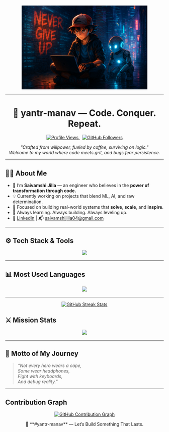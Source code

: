 <p align="center">
  <img src="https://raw.githubusercontent.com/yantr-manav/yantr-manav/main/github_banner.png" alt="yantr-manav banner" width="400"/>
</p>

---

<h1 align="center">🧠 yantr-manav — Code. Conquer. Repeat.</h1>

<p align="center">
    <a href="https://github.com/yantr-manav">
    <img src="https://komarev.com/ghpvc/?username=yantr-manav&label=Profile+Views&color=blueviolet&style=flat" alt="Profile Views" />
  </a>
    &nbsp;
  <a href="https://github.com/yantr-manav?tab=followers">
    <img src="https://img.shields.io/github/followers/yantr-manav?label=Follow&style=social" alt="GitHub Followers" />
  </a>
</p>

<p align="center">
  <i>"Crafted from willpower, fueled by coffee, surviving on logic."</i><br>
  <i>Welcome to my world where code meets grit, and bugs fear persistence.</i>
</p>

---

## 👨‍💻 About Me

- 🔭 I’m **Saivamshi Jilla** — an engineer who believes in the **power of transformation through code.**
- 💡 Currently working on projects that blend ML, AI, and raw determination.
- 🎯 Focused on building real-world systems that **solve**, **scale**, and **inspire**.
- 🧠 Always learning. Always building. Always leveling up.
- 🔗 [LinkedIn](https://www.linkedin.com/in/saivamshi-jilla/) | 📬 saivamshijilla04@gmail.com

---





## ⚙️ Tech Stack & Tools

<p align="center">
  <img src="https://skillicons.dev/icons?i=python,java,cpp,js,ts,html,css,react,mongodb,aws,git,github,docker,linux" />
</p>

---


## 📊 Most Used Languages

<p align="center">
  <img src="https://github-readme-stats.vercel.app/api/top-langs/?username=yantr-manav&layout=compact&theme=radical&langs_count=8" />
</p>

---
<p align="center">
  <a href="https://git.io/streak-stats">
    <img src="https://github-readme-streak-stats.herokuapp.com?user=yantr-manav&theme=neon-dark&hide_border=true&border_radius=5&short_numbers=true" alt="GitHub Streak Stats" />
  </a>
</p>

## ⚔️ Mission Stats

<p align="center">
  <img src="https://github-readme-stats.vercel.app/api?username=yantr-manav&show_icons=true&theme=radical&rank_icon=github" />
</p>

---

## 🚀 Motto of My Journey

> *“Not every hero wears a cape,  
Some wear headphones,  
Fight with keyboards,  
And debug reality.”*

---
## Contribution Graph
<p align="center">
  <a href="https://github.com/yantr-manav">
    <img src="https://github-readme-activity-graph.cyclic.app/graph?username=yantr-manav&theme=react&hide_border=true&area=true&color=00ff00" alt="GitHub Contribution Graph" />
  </a>
</p>

<p align="center">
  🧠 **#yantr-manav** — Let’s Build Something That Lasts.
</p>
